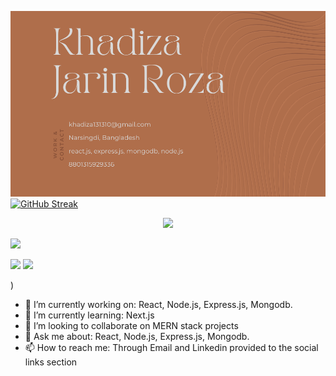 ![Header](./khadizajarin.png)
[![GitHub Streak](https://streak-stats.demolab.com?user=khadizajarin&theme=highcontrast&hide_border=true&border_radius=6.1&date_format=M%20j%5B%2C%20Y%5D&card_width=1000)](https://git.io/streak-stats)

<p align="center">
  <a href="https://skillicons.dev">
    <img src="https://skillicons.dev/icons?i=vscode,git,github,js,css,tailwind,react,nodejs,express,dotnet,mongodb,vercel,netlify,latex" />
  </a>
</p>

![](http://github-profile-summary-cards.vercel.app/api/cards/profile-details?username=khadizajarin&theme=gruvbox)


![](http://github-profile-summary-cards.vercel.app/api/cards/stats?username=khadizajarin&theme=gruvbox)
![](http://github-profile-summary-cards.vercel.app/api/cards/most-commit-language?username=khadizajarin&theme=gruvbox)

)

- 🔭 I’m currently working on: React, Node.js, Express.js, Mongodb.
- 🌱 I’m currently learning: Next.js
- 👯 I’m looking to collaborate on MERN stack projects
- 💬 Ask me about: React, Node.js, Express.js, Mongodb.
- 📫 How to reach me: Through Email and Linkedin provided to the social links section


